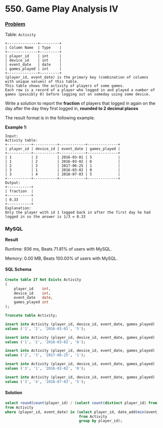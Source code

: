 # 550. Game Play Analysis IV

### [Problem](https://leetcode.com/problems/game-play-analysis-iv/description/)

Table: `Activity`

```
+--------------+---------+
| Column Name  | Type    |
+--------------+---------+
| player_id    | int     |
| device_id    | int     |
| event_date   | date    |
| games_played | int     |
+--------------+---------+
(player_id, event_date) is the primary key (combination of columns with unique values) of this table.
This table shows the activity of players of some games.
Each row is a record of a player who logged in and played a number of games (possibly 0) before logging out on someday using some device.
```

Write a solution to report the **fraction** of players that logged in again on the day after the day they first logged in, **rounded to 2 decimal places**

The result format is in the following example.

**Example 1:**

```
Input: 
Activity table:
+-----------+-----------+------------+--------------+
| player_id | device_id | event_date | games_played |
+-----------+-----------+------------+--------------+
| 1         | 2         | 2016-03-01 | 5            |
| 1         | 2         | 2016-03-02 | 6            |
| 2         | 3         | 2017-06-25 | 1            |
| 3         | 1         | 2016-03-02 | 0            |
| 3         | 4         | 2018-07-03 | 5            |
+-----------+-----------+------------+--------------+
Output: 
+-----------+
| fraction  |
+-----------+
| 0.33      |
+-----------+
Explanation: 
Only the player with id 1 logged back in after the first day he had logged in so the answer is 1/3 = 0.33
```

### MySQL

**Result**

Runtime: 936 ms, Beats 71.81% of users with MySQL.

Memory: 0.00 MB, Beats 100.00% of users with MySQL.

#### SQL Schema

```sql
Create table If Not Exists Activity
(
    player_id    int,
    device_id    int,
    event_date   date,
    games_played int
);

Truncate table Activity;

insert into Activity (player_id, device_id, event_date, games_played)
values ('1', '2', '2016-03-01', '5');

insert into Activity (player_id, device_id, event_date, games_played)
values ('1', '2', '2016-03-02', '6');

insert into Activity (player_id, device_id, event_date, games_played)
values ('2', '3', '2017-06-25', '1');

insert into Activity (player_id, device_id, event_date, games_played)
values ('3', '1', '2016-03-02', '0');

insert into Activity (player_id, device_id, event_date, games_played)
values ('3', '4', '2018-07-03', '5');
```

#### Solution

```sql
select round(count(player_id) / (select count(distinct player_id) from Activity), 2) as fraction
from Activity
where (player_id, event_date) in (select player_id, date_add(min(event_date), interval 1 day) as first_logged_players
                                  from Activity
                                  group by player_id);
```
